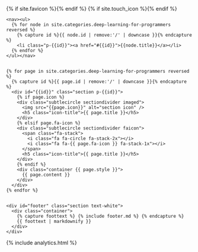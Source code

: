 ---
---
<!DOCTYPE html>
<html dir="ltr" lang="en">
<head>
  <meta charset="UTF-8" />
  <meta name="viewport" content="width=device-width, initial-scale=1">
  <title>{{ site.title }}</title>
	<meta name="keywords" content="{{ site.keywords }}">
	<meta name="description" content="{{ site.description }}">
  <link rel="stylesheet" href="/combo.css">
  <link href='http://fonts.googleapis.com/css?family=Raleway:400,300,700' rel='stylesheet' type='text/css'>
  <link rel="stylesheet" href="//netdna.bootstrapcdn.com/font-awesome/4.2.0/css/font-awesome.min.css">
  {% if site.favicon %}<link rel="shortcut icon" href="{{ site.favicon }}" type="image/x-icon">{% endif %}
	{% if site.touch_icon %}<link rel="apple-touch-icon" href="{{ site.touch_icon }}">{% endif %}
</head>
<body>
  <div id="main">

    <nav><ul>
      {% for node in site.categories.deep-learning-for-programmers reversed %}
        {% capture id %}{{ node.id | remove:'/' | downcase }}{% endcapture %}
        <li class="p-{{id}}"><a href="#{{id}}">{{node.title}}</a></li>
      {% endfor %}
    </ul></nav>


    {% for page in site.categories.deep-learning-for-programmers reversed %}
      {% capture id %}{{ page.id | remove:'/' | downcase }}{% endcapture %}
      <div id="{{id}}" class="section p-{{id}}">
        {% if page.icon %}
        <div class="subtlecircle sectiondivider imaged">
          <img src="{{page.icon}}" alt="section icon" />
          <h5 class="icon-title">{{ page.title }}</h5>
        </div>
        {% elsif page.fa-icon %}
        <div class="subtlecircle sectiondivider faicon">
          <span class="fa-stack">
            <i class="fa fa-circle fa-stack-2x"></i>
            <i class="fa fa-{{ page.fa-icon }} fa-stack-1x"></i>
          </span>
          <h5 class="icon-title">{{ page.title }}</h5>
        </div>
        {% endif %}
        <div class="container {{ page.style }}">
          {{ page.content }}
        </div>
      </div>
    {% endfor %}


    <div id="footer" class="section text-white">
      <div class="container">
        {% capture foottext %} {% include footer.md %} {% endcapture %}
        {{ foottext | markdownify }}
      </div>
    </div>
  </div>

{% include analytics.html %}
</body>
<script src="//ajax.googleapis.com/ajax/libs/jquery/2.1.1/jquery.min.js"></script>
<script src="site.js"></script>
</html>
